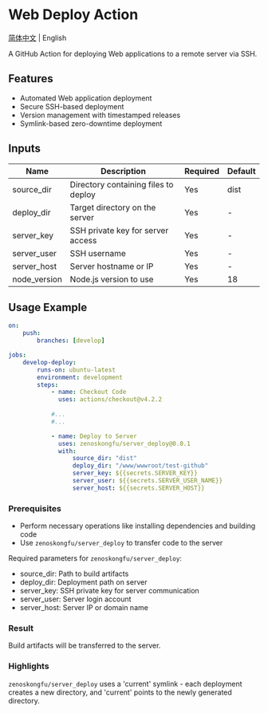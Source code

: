 # Web Deploy Action

[简体中文](./README.zh-CN.md) | English

A GitHub Action for deploying Web applications to a remote server via SSH.

## Features
- Automated Web application deployment
- Secure SSH-based deployment
- Version management with timestamped releases
- Symlink-based zero-downtime deployment

## Inputs
| Name | Description | Required | Default |
|------|-------------|----------|---------|
| source_dir | Directory containing files to deploy | Yes | dist |
| deploy_dir | Target directory on the server | Yes | - |
| server_key | SSH private key for server access | Yes | - |
| server_user | SSH username | Yes | - |
| server_host | Server hostname or IP | Yes | - |
| node_version | Node.js version to use | Yes | 18 |

## Usage Example

```yml
on:
    push:
        branches: [develop]

jobs:
    develop-deploy:
        runs-on: ubuntu-latest
        environment: development
        steps:
            - name: Checkout Code
              uses: actions/checkout@v4.2.2
            
            #...
            #...

            - name: Deploy to Server
              uses: zenoskongfu/server_deploy@0.0.1
              with:
                  source_dir: "dist"
                  deploy_dir: "/www/wwwroot/test-github"
                  server_key: ${{secrets.SERVER_KEY}}
                  server_user: ${{secrets.SERVER_USER_NAME}}
                  server_host: ${{secrets.SERVER_HOST}}
```

### Prerequisites
- Perform necessary operations like installing dependencies and building code
- Use `zenoskongfu/server_deploy` to transfer code to the server

Required parameters for `zenoskongfu/server_deploy`:
- source_dir: Path to build artifacts
- deploy_dir: Deployment path on server
- server_key: SSH private key for server communication
- server_user: Server login account
- server_host: Server IP or domain name

### Result
Build artifacts will be transferred to the server.

### Highlights
`zenoskongfu/server_deploy` uses a 'current' symlink - each deployment creates a new directory, and 'current' points to the newly generated directory.
